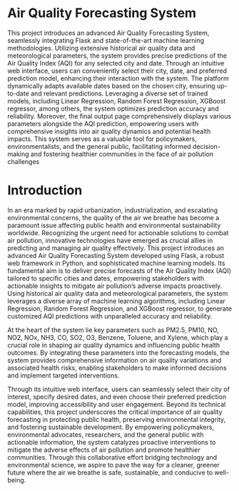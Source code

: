 # Air Quality Forecasting System
This project introduces an advanced Air Quality Forecasting System, seamlessly integrating Flask and state-of-the-art machine learning methodologies. Utilizing extensive historical air quality data and meteorological parameters, the system provides precise predictions of the Air Quality Index (AQI) for any selected city and date. Through an intuitive web interface, users can conveniently select their city, date, and preferred prediction model, enhancing their interaction with the system. The platform dynamically adapts available dates based on the chosen city, ensuring up-to-date and relevant predictions. Leveraging a diverse set of trained models, including Linear Regression, Random Forest Regression, XGBoost regressor, among others, the system optimizes prediction accuracy and reliability. Moreover, the final output page comprehensively displays various parameters alongside the AQI prediction, empowering users with comprehensive insights into air quality dynamics and potential health impacts. This system serves as a valuable tool for policymakers, environmentalists, and the general public, facilitating informed decision-making and fostering healthier communities in the face of air pollution challenges
# Introduction
In an era marked by rapid urbanization, industrialization, and escalating environmental concerns, the quality of the air we breathe has become a paramount issue affecting public health and environmental sustainability worldwide. Recognizing the urgent need for actionable solutions to combat air pollution, innovative technologies have emerged as crucial allies in predicting and managing air quality effectively. This project introduces an advanced Air Quality Forecasting System developed using Flask, a robust web framework in Python, and sophisticated machine learning models. Its fundamental aim is to deliver precise forecasts of the Air Quality Index (AQI) tailored to specific cities and dates, empowering stakeholders with actionable insights to mitigate air pollution’s adverse impacts proactively. Using historical air quality data and meteorological parameters, the system leverages a diverse array of machine learning algorithms, including Linear Regression, Random Forest Regression, and XGBoost regressor, to generate customized AQI predictions with unparalleled accuracy and reliability.

At the heart of the system lie key parameters such as PM2.5, PM10, NO, NO2, NOx, NH3, CO, SO2, O3, Benzene, Toluene, and Xylene, which play a crucial role in shaping air quality dynamics and influencing public health outcomes. By integrating these parameters into the forecasting models, the system provides comprehensive information on air quality variations and associated health risks, enabling stakeholders to make informed decisions and implement targeted interventions.

Through its intuitive web interface, users can seamlessly select their city of interest, specify desired dates, and even choose their preferred prediction model, improving accessibility and user engagement. Beyond its technical capabilities, this project underscores the critical importance of air quality forecasting in protecting public health, preserving environmental integrity, and fostering sustainable development. By empowering policymakers, environmental advocates, researchers, and the general public with actionable information, the system catalyzes proactive interventions to mitigate the adverse effects of air pollution and promote healthier communities. Through this collaborative effort bridging technology and environmental science, we aspire to pave the way for a cleaner, greener future where the air we breathe is safe, sustainable, and conducive to well-being.
